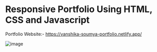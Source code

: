 # Responsive Portfolio Using HTML, CSS and Javascript

Portfolio Website:- https://vanshika-soumya-portfolio.netlify.app/

![image](https://github.com/Vanshika-4/Prodigy_WD_04-Portfolio/assets/99902976/2a857a18-32a7-4672-805b-b6521f2ece7f)
